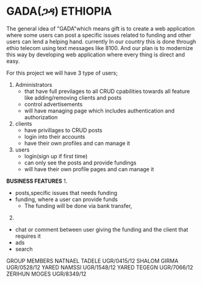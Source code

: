 # GADA(ጋዳ) ETHIOPIA
The general idea of "GADA"which means gift is to create a web application where some users can post a specific issues related to funding and other users can lend a helping hand.
currently In our country this is done through ethio telecom using text messages like 8100. And our plan is to modernize this way by developing web application where every thing is direct and easy.


For this project we will have 3 type of users;
  1. Administrators
     - that have full previlages to all CRUD cpabilities towards all feature like adding/removing clients and posts 
     - control advertisements
     - will have managing page which includes authentication and authorization
  2. clients 
     - have privillages to CRUD posts
     - login into their accounts
     - have their own profiles and can manage it
  3. users
     - login(sign up if first time)
     - can only see the posts and provide fundings
     - will have their own profile pages and can manage it



**BUSINESS FEATURES**
1.
- posts,specific issues that needs funding 
- funding, where a user can provide funds
    - The funding will be done via bank transfer, 
2. 
  - chat or  comment between user giving the funding and the client that requires it
  - ads
  - search
 







GROUP MEMBERS
NATNAEL TADELE UGR/0415/12
SHALOM GIRMA   UGR/0528/12
YARED NAMSSI   UGR/1548/12
YARED TEGEGN   UGR/7066/12
ZERIHUN MOGES  UGR/8349/12
